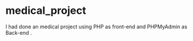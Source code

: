 # medical_project
I had done an medical project using PHP as front-end and PHPMyAdmin as Back-end .
